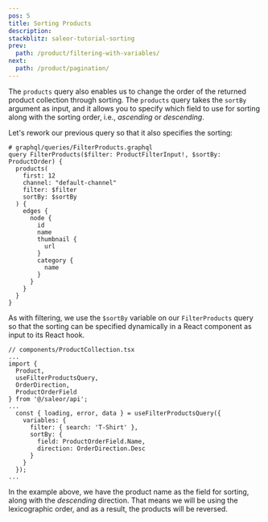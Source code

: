 ```yaml
---
pos: 5
title: Sorting Products
description: 
stackblitz: saleor-tutorial-sorting
prev:
  path: /product/filtering-with-variables/
next:
  path: /product/pagination/
---
```


The `products` query also enables us to change the order of the returned product collection through sorting. The `products` query takes the `sortBy` argument as input, and it allows you to specify which field to use for sorting along with the sorting order, i.e., *ascending* or *descending*.

Let's rework our previous query so that it also specifies the sorting:

```graphql{2-7}
# graphql/queries/FilterProducts.graphql
query FilterProducts($filter: ProductFilterInput!, $sortBy: ProductOrder) {
  products(
    first: 12
    channel: "default-channel"
    filter: $filter
    sortBy: $sortBy
  ) {
    edges {
      node {
        id
        name
        thumbnail {
          url
        }
        category {
          name
        }
      }
    }
  }
}

```

As with filtering, we use the `$sortBy` variable on our `FilterProducts` query so that the sorting can be specified dynamically in a React component as input to its React hook.

```tsx{3,8-11}
// components/ProductCollection.tsx
...
import {
  Product,
  useFilterProductsQuery,
  OrderDirection,
  ProductOrderField
} from '@/saleor/api';
...
  const { loading, error, data } = useFilterProductsQuery({
    variables: {
      filter: { search: 'T-Shirt' },
      sortBy: {
        field: ProductOrderField.Name,
        direction: OrderDirection.Desc
      }
    }
  });
...
```

In the example above, we have the product name as the field for sorting, along with the *descending* direction. That means we will be using the lexicographic order, and as a result, the products will be reversed.
